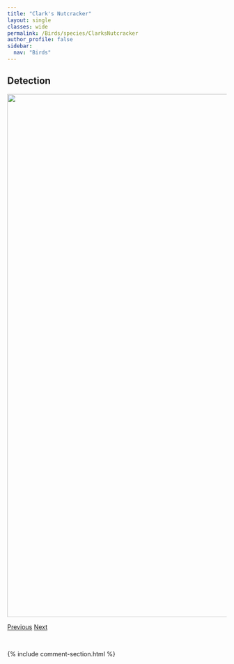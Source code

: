 ```yaml
---
title: "Clark's Nutcracker"
layout: single
classes: wide
permalink: /Birds/species/ClarksNutcracker
author_profile: false
sidebar:
  nav: "Birds"
---
```


<h2>Detection</h2>

<a href="https://drive.google.com/uc?export=view&id=17SkJ0YfOk6CcNMphGU2E6Sl9BvFMFVJs">
<img src="https://drive.google.com/uc?export=view&id=17SkJ0YfOk6CcNMphGU2E6Sl9BvFMFVJs" height = "1200" width = "800">
</a>


<a href="/DevelopmentWebsite/Birds/species/ChippingSparrow" class="pagination--pager" title="Spizella passerina">Previous</a> <a href="/DevelopmentWebsite/Birds/species/CliffSwallow" class="pagination--pager" title="Petrochelidon pyrrhonota">Next</a>

<p>&nbsp;</p>

{% include comment-section.html %}
